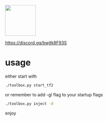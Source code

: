 <img src='https://github.com/ooxymoron/oxide/blob/master/assets/oxide-logo-outlined.bmp' width='100'>

https://discord.gg/bwjtk8F93S

# usage
either start with 

```sh
./toolbox.py start_tf2
```
or 
remember to add -gl flag to your startup flags
```sh
./toolbox.py inject -d
```
enjoy
